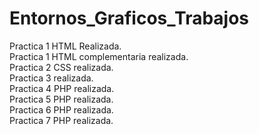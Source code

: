# Entornos_Graficos_Trabajos
Practica 1 HTML Realizada.<br />
Practica 1 HTML complementaria realizada.<br />
Practica 2 CSS realizada.<br />
Practica 3     realizada.<br />
Practica 4  PHP realizada.<br />
Practica 5  PHP realizada.<br />
Practica 6  PHP realizada.<br />
Practica 7  PHP realizada.<br />
